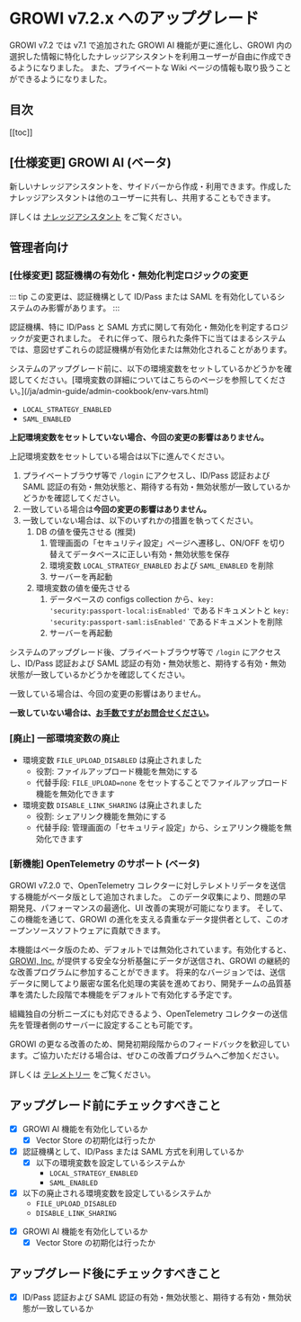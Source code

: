 # GROWI v7.2.x へのアップグレード

GROWI v7.2 では v7.1 で追加された GROWI AI 機能が更に進化し、GROWI 内の選択した情報に特化したナレッジアシスタントを利用ユーザーが自由に作成できるようになりました。
また、プライベートな Wiki ページの情報も取り扱うことができるようになりました。


## 目次

[[toc]]


## [仕様変更] GROWI AI (ベータ)

新しいナレッジアシスタントを、サイドバーから作成・利用できます。作成したナレッジアシスタントは他のユーザーに共有し、共用することもできます。

詳しくは [ナレッジアシスタント](/ja/guide/features/ai-knowledge-assistant.html) をご覧ください。



## 管理者向け

### [仕様変更] 認証機構の有効化・無効化判定ロジックの変更

::: tip
この変更は、認証機構として ID/Pass または SAML を有効化しているシステムのみ影響があります。
:::

認証機構、特に ID/Pass と SAML 方式に関して有効化・無効化を判定するロジックが変更されました。
それに伴って、限られた条件下に当てはまるシステムでは、意図せずこれらの認証機構が有効化または無効化されることがあります。

<ContextualBlock context="docs-growi-org">
システムのアップグレード前に、以下の環境変数をセットしているかどうかを確認してください。[環境変数の詳細についてはこちらのページを参照してください。](/ja/admin-guide/admin-cookbook/env-vars.html)

- `LOCAL_STRATEGY_ENABLED`
- `SAML_ENABLED`

**上記環境変数をセットしていない場合、今回の変更の影響はありません。**

上記環境変数をセットしている場合は以下に進んでください。

1. プライベートブラウザ等で `/login` にアクセスし、ID/Pass 認証および SAML 認証の有効・無効状態と、期待する有効・無効状態が一致しているかどうかを確認してください。
1. 一致している場合は**今回の変更の影響はありません。**
1. 一致していない場合は、以下のいずれかの措置を執ってください。
    1. DB の値を優先させる (推奨)
        1. 管理画面の「セキュリティ設定」ページへ遷移し、ON/OFF を切り替えてデータベースに正しい有効・無効状態を保存
        1. 環境変数 `LOCAL_STRATEGY_ENABLED` および `SAML_ENABLED` を削除
        1. サーバーを再起動
    1. 環境変数の値を優先させる
        1. データベースの configs collection から、`key: 'security:passport-local:isEnabled'` であるドキュメントと `key: 'security:passport-saml:isEnabled'` であるドキュメントを削除
        1. サーバーを再起動

</ContextualBlock>

<ContextualBlock context="help-growi-cloud">

システムのアップグレード後、プライベートブラウザ等で `/login` にアクセスし、ID/Pass 認証および SAML 認証の有効・無効状態と、期待する有効・無効状態が一致しているかどうかを確認してください。

一致している場合は、今回の変更の影響はありません。

**一致していない場合は、[お手数ですがお問合せください](https://growi.cloud/contact)。**

</ContextualBlock>


<ContextualBlock context="docs-growi-org">

### [廃止] 一部環境変数の廃止

- 環境変数 `FILE_UPLOAD_DISABLED` は廃止されました
  - 役割: ファイルアップロード機能を無効にする
  - 代替手段: `FILE_UPLOAD=none` をセットすることでファイルアップロード機能を無効化できます
- 環境変数 `DISABLE_LINK_SHARING` は廃止されました
  - 役割: シェアリンク機能を無効にする
  - 代替手段: 管理画面の「セキュリティ設定」から、シェアリンク機能を無効化できます

</ContextualBlock>


<ContextualBlock context="docs-growi-org">

### [新機能] OpenTelemetry のサポート (ベータ)

GROWI v7.2.0 で、OpenTelemetry コレクターに対しテレメトリデータを送信する機能がベータ版として追加されました。
このデータ収集により、問題の早期発見、パフォーマンスの最適化、UI 改善の実現が可能になります。
そして、この機能を通じて、GROWI の進化を支える貴重なデータ提供者として、このオープンソースソフトウェアに貢献できます。

本機能はベータ版のため、デフォルトでは無効化されています。有効化すると、[GROWI, Inc.](https://growi.co.jp) が提供する安全な分析基盤にデータが送信され、GROWI の継続的な改善プログラムに参加することができます。
将来的なバージョンでは、送信データに関してより厳密な匿名化処理の実装を進めており、開発チームの品質基準を満たした段階で本機能をデフォルトで有効化する予定です。

組織独自の分析ニーズにも対応できるよう、OpenTelemetry コレクターの送信先を管理者側のサーバーに設定することも可能です。

GROWI の更なる改善のため、開発初期段階からのフィードバックを歓迎しています。ご協力いただける場合は、ぜひこの改善プログラムへご参加ください。

詳しくは [テレメトリー](/ja/admin-guide/telemetry.html) をご覧ください。

</ContextualBlock>




## アップグレード前にチェックすべきこと

<ContextualBlock context="docs-growi-org">

- [x] GROWI AI 機能を有効化しているか
  - [x] Vector Store の初期化は行ったか
- [x] 認証機構として、ID/Pass または SAML 方式を利用しているか
  - [x] 以下の環境変数を設定しているシステムか
    - `LOCAL_STRATEGY_ENABLED`
    - `SAML_ENABLED`
- [x] 以下の廃止される環境変数を設定しているシステムか
  - `FILE_UPLOAD_DISABLED`
  - `DISABLE_LINK_SHARING`

</ContextualBlock>

<ContextualBlock context="help-growi-cloud">

- [x] GROWI AI 機能を有効化しているか
  - [x] Vector Store の初期化は行ったか

</ContextualBlock>

<ContextualBlock context="help-growi-cloud">

## アップグレード後にチェックすべきこと

- [x] ID/Pass 認証および SAML 認証の有効・無効状態と、期待する有効・無効状態が一致しているか

</ContextualBlock>

